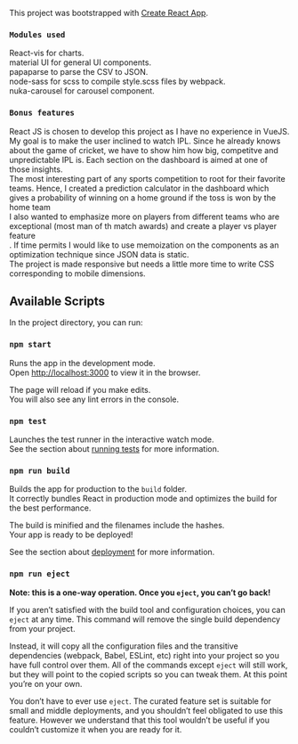 This project was bootstrapped with [Create React App](https://github.com/facebook/create-react-app).

### `Modules used`
React-vis for charts.<br /> 
material UI for general UI components.<br />
papaparse to parse the CSV to JSON.<br />
node-sass for scss to compile style.scss files by webpack.<br />
nuka-carousel for carousel component.<br />

### `Bonus features`
React JS is chosen to develop this project as I have no experience in VueJS. <br />
My goal is to make the user inclined to watch IPL. Since he already knows about the game of cricket, we have to show him how big, competitve and unpredictable IPL is. Each section on the dashboard is aimed at one of those insights. <br />
The most interesting part of any sports competition to root for their favorite teams. Hence, I created a prediction calculator in the dashboard which gives a probability of winning on a home ground if the toss is won by the home team<br />
I also wanted to emphasize more on players from different teams who are exceptional (most man of th match awards) and create a player vs player feature <br />.
If time permits I would like to use memoization on the components as an optimization technique since JSON data is static. <br />
The project is made responsive but needs a little more time to write CSS corresponding to mobile dimensions. <br />

## Available Scripts

In the project directory, you can run:

### `npm start`

Runs the app in the development mode.<br />
Open [http://localhost:3000](http://localhost:3000) to view it in the browser.

The page will reload if you make edits.<br />
You will also see any lint errors in the console.

### `npm test`

Launches the test runner in the interactive watch mode.<br />
See the section about [running tests](https://facebook.github.io/create-react-app/docs/running-tests) for more information.

### `npm run build`

Builds the app for production to the `build` folder.<br />
It correctly bundles React in production mode and optimizes the build for the best performance.

The build is minified and the filenames include the hashes.<br />
Your app is ready to be deployed!

See the section about [deployment](https://facebook.github.io/create-react-app/docs/deployment) for more information.

### `npm run eject`

**Note: this is a one-way operation. Once you `eject`, you can’t go back!**

If you aren’t satisfied with the build tool and configuration choices, you can `eject` at any time. This command will remove the single build dependency from your project.

Instead, it will copy all the configuration files and the transitive dependencies (webpack, Babel, ESLint, etc) right into your project so you have full control over them. All of the commands except `eject` will still work, but they will point to the copied scripts so you can tweak them. At this point you’re on your own.

You don’t have to ever use `eject`. The curated feature set is suitable for small and middle deployments, and you shouldn’t feel obligated to use this feature. However we understand that this tool wouldn’t be useful if you couldn’t customize it when you are ready for it.

